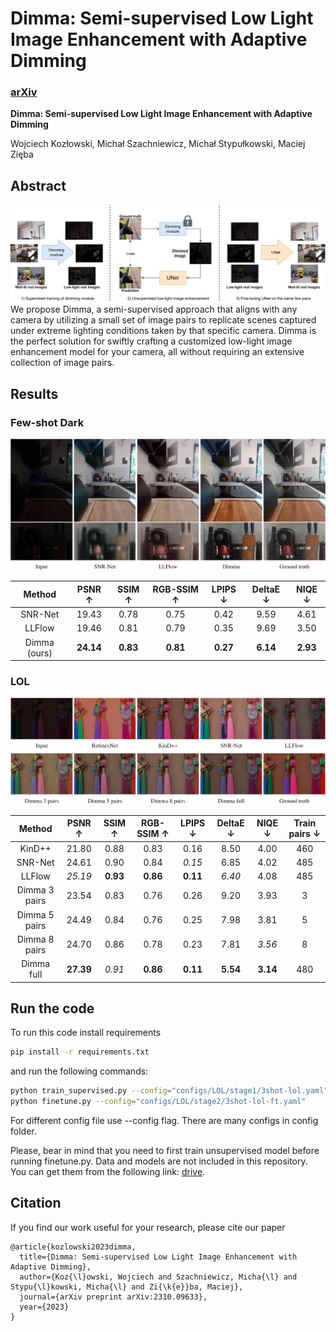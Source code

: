 # Dimma: Semi-supervised Low Light Image Enhancement with Adaptive Dimming
### [arXiv](https://arxiv.org/abs/2310.09633)
**Dimma: Semi-supervised Low Light Image Enhancement with Adaptive Dimming**

Wojciech Kozłowski, Michał Szachniewicz, Michał Stypułkowski, Maciej Zięba

## Abstract
![Visual Abstract](images/dimma-abstract.png)
We propose Dimma, a semi-supervised approach that aligns with any camera by utilizing a small set of image pairs to replicate scenes captured under extreme lighting conditions taken by that specific camera. Dimma is the perfect solution for swiftly crafting a customized low-light image enhancement model for your camera, all without requiring an extensive collection of image pairs.

## Results
### Few-shot Dark
![Few-shot Dark comparison](images/fsd-comparison.png)

|Method       | PSNR ↑          | SSIM ↑          | RGB-SSIM ↑          | LPIPS ↓            | DeltaE ↓            | NIQE ↓            |
| :--:        | :--:            | :--:            | :--:                | :--:               | :--:                | :--:              |
|SNR-Net      | 19.43           | 0.78            | 0.75                | 0.42               | 9.59                | 4.61              |
|LLFlow       | 19.46           | 0.81            | 0.79                | 0.35               | 9.69                | 3.50              |
|Dimma (ours) | **24.14**       | **0.83**        | **0.81**            | **0.27**           | **6.14**            | **2.93**          |

### LOL
![LOL comparison](images/lol-comparison.png)

| Method         | PSNR ↑    | SSIM ↑   | RGB-SSIM ↑ | LPIPS ↓  | DeltaE ↓ | NIQE ↓   | Train pairs ↓ |
| :--:           | :--:      | :--:     | :--:       | :--:     | :--:     | :--:     | :--:          |
| KinD++         | 21.80     | 0.88     | 0.83       | 0.16     | 8.50     | 4.00     | 460           |
| SNR-Net        | 24.61     | 0.90     | 0.84       | *0.15*   | 6.85     | 4.02     | 485           |
| LLFlow         | *25.19*   | **0.93** | **0.86**   | **0.11** | *6.40*   | 4.08     | 485           |
| Dimma 3 pairs  | 23.54     | 0.83     | 0.76       | 0.26     | 9.20     | 3.93     | 3             |
| Dimma 5 pairs  | 24.49     | 0.84     | 0.76       | 0.25     | 7.98     | 3.81     | 5             |
| Dimma 8 pairs  | 24.70     | 0.86     | 0.78       | 0.23     | 7.81     | *3.56*   | 8             |
| Dimma full     | **27.39** | *0.91*   | **0.86**   | **0.11** | **5.54** | **3.14** | 480           |

## Run the code
To run this code install requirements 
```bash
pip install -r requirements.txt
```
and run the following commands:

```bash
python train_supervised.py --config="configs/LOL/stage1/3shot-lol.yaml"
python finetune.py --config="configs/LOL/stage2/3shot-lol-ft.yaml"
```
For different config file use --config flag. There are many configs in config folder.

Please, bear in mind that you need to first train unsupervised model before running finetune.py. Data and models are not included in this repository. You can get them from the following link: [drive](https://drive.google.com/drive/folders/1mobXx1HI8BS-C8_-U-EHNvbMEPCoGIUK?usp=sharing).

## Citation
If you find our work useful for your research, please cite our paper
```
@article{kozlowski2023dimma,
  title={Dimma: Semi-supervised Low Light Image Enhancement with Adaptive Dimming},
  author={Koz{\l}owski, Wojciech and Szachniewicz, Micha{\l} and Stypu{\l}kowski, Micha{\l} and Zi{\k{e}}ba, Maciej},
  journal={arXiv preprint arXiv:2310.09633},
  year={2023}
}
```
